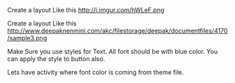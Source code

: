 Create a layout Like this http://i.imgur.com/hWLeF.png

Create a layout Like this http://www.deepaknenmini.com/akc/filestorage/deepak/documentfiles/4170/sample3.png

Make Sure you use styles for Text. All font should be with blue color. You can apply the style to button also.

Lets have activity where  font color is coming from theme file.
